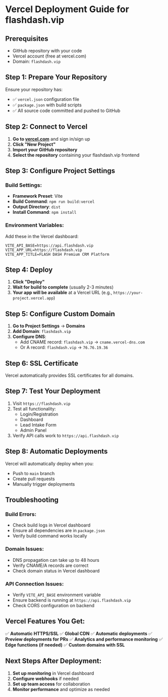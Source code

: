 # Vercel Deployment Guide for flashdash.vip

## Prerequisites
- GitHub repository with your code
- Vercel account (free at vercel.com)
- Domain: `flashdash.vip`

## Step 1: Prepare Your Repository

Ensure your repository has:
- ✅ `vercel.json` configuration file
- ✅ `package.json` with build scripts
- ✅ All source code committed and pushed to GitHub

## Step 2: Connect to Vercel

1. **Go to [vercel.com](https://vercel.com)** and sign in/sign up
2. **Click "New Project"**
3. **Import your GitHub repository**
4. **Select the repository** containing your flashdash.vip frontend

## Step 3: Configure Project Settings

### Build Settings:
- **Framework Preset**: Vite
- **Build Command**: `npm run build:vercel`
- **Output Directory**: `dist`
- **Install Command**: `npm install`

### Environment Variables:
Add these in the Vercel dashboard:
```
VITE_API_BASE=https://api.flashdash.vip
VITE_APP_URL=https://flashdash.vip
VITE_APP_TITLE=FLASH DASH Premium CRM Platform
```

## Step 4: Deploy

1. **Click "Deploy"**
2. **Wait for build to complete** (usually 2-3 minutes)
3. **Your app will be available** at a Vercel URL (e.g., `https://your-project.vercel.app`)

## Step 5: Configure Custom Domain

1. **Go to Project Settings** → **Domains**
2. **Add Domain**: `flashdash.vip`
3. **Configure DNS**:
   - Add CNAME record: `flashdash.vip` → `cname.vercel-dns.com`
   - Or A record: `flashdash.vip` → `76.76.19.36`

## Step 6: SSL Certificate

Vercel automatically provides SSL certificates for all domains.

## Step 7: Test Your Deployment

1. Visit `https://flashdash.vip`
2. Test all functionality:
   - Login/Registration
   - Dashboard
   - Lead Intake Form
   - Admin Panel
3. Verify API calls work to `https://api.flashdash.vip`

## Step 8: Automatic Deployments

Vercel will automatically deploy when you:
- Push to `main` branch
- Create pull requests
- Manually trigger deployments

## Troubleshooting

### Build Errors:
- Check build logs in Vercel dashboard
- Ensure all dependencies are in `package.json`
- Verify build command works locally

### Domain Issues:
- DNS propagation can take up to 48 hours
- Verify CNAME/A records are correct
- Check domain status in Vercel dashboard

### API Connection Issues:
- Verify `VITE_API_BASE` environment variable
- Ensure backend is running at `https://api.flashdash.vip`
- Check CORS configuration on backend

## Vercel Features You Get:

✅ **Automatic HTTPS/SSL**
✅ **Global CDN**
✅ **Automatic deployments**
✅ **Preview deployments for PRs**
✅ **Analytics and performance monitoring**
✅ **Edge functions (if needed)**
✅ **Custom domains with SSL**

## Next Steps After Deployment:

1. **Set up monitoring** in Vercel dashboard
2. **Configure webhooks** if needed
3. **Set up team access** for collaboration
4. **Monitor performance** and optimize as needed
